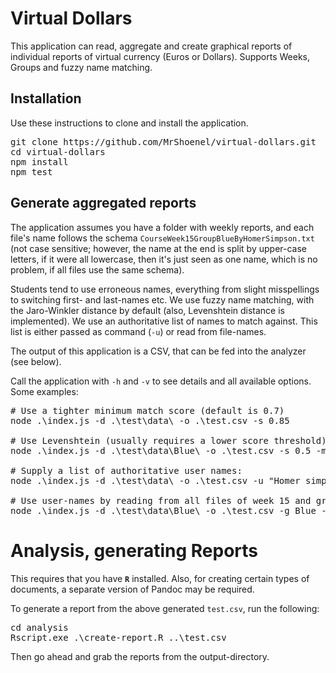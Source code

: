 # Virtual Dollars

This application can read, aggregate and create graphical reports of individual reports of virtual currency (Euros or Dollars). Supports Weeks, Groups and fuzzy name matching.

## Installation
Use these instructions to clone and install the application.

<pre>
git clone https://github.com/MrShoenel/virtual-dollars.git
cd virtual-dollars
npm install
npm test
</pre>


## Generate aggregated reports
The application assumes you have a folder with weekly reports, and each file's name follows the schema `CourseWeek15GroupBlueByHomerSimpson.txt` (not case sensitive; however, the name at the end is split by upper-case letters, if it were all lowercase, then it's just seen as one name, which is no problem, if all files use the same schema).

Students tend to use erroneous names, everything from slight misspellings to switching first- and last-names etc. We use fuzzy name matching, with the Jaro-Winkler distance by default (also, Levenshtein distance is implemented). We use an authoritative list of names to match against. This list is either passed as command (`-u`) or read from file-names.

The output of this application is a CSV, that can be fed into the analyzer (see below).

Call the application with `-h` and `-v` to see details and all available options. Some examples:

<pre>
# Use a tighter minimum match score (default is 0.7)
node .\index.js -d .\test\data\ -o .\test.csv -s 0.85

# Use Levenshtein (usually requires a lower score threshold)
node .\index.js -d .\test\data\Blue\ -o .\test.csv -s 0.5 -m Levenshtein

# Supply a list of authoritative user names:
node .\index.js -d .\test\data\ -o .\test.csv -u "Homer simpson, Marge Simpson"

# Use user-names by reading from all files of week 15 and group Blue:
node .\index.js -d .\test\data\Blue\ -o .\test.csv -g Blue -w 15
</pre>


# Analysis, generating Reports
This requires that you have __`R`__ installed. Also, for creating certain types of documents, a separate version of Pandoc may be required.

To generate a report from the above generated `test.csv`, run the following:

<pre>
cd analysis
Rscript.exe .\create-report.R ..\test.csv
</pre>

Then go ahead and grab the reports from the output-directory.
